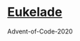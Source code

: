 # [Eukelade](https://solarsystem.nasa.gov/moons/jupiter-moons/eukelade/in-depth/ "NASA")

Advent-of-Code-2020
